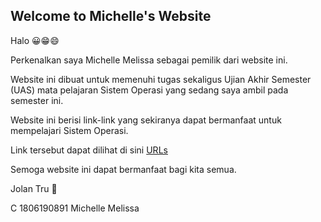 ## Welcome to Michelle's Website

Halo 😀😁😄 

Perkenalkan saya Michelle Melissa sebagai pemilik dari website ini.

Website ini dibuat untuk memenuhi tugas sekaligus Ujian Akhir Semester (UAS) mata pelajaran Sistem Operasi yang sedang saya ambil pada semester ini.

Website ini berisi link-link yang sekiranya dapat bermanfaat untuk mempelajari Sistem Operasi.

Link tersebut dapat dilihat di sini [URLs](URLs/)


Semoga website ini dapat bermanfaat bagi kita semua.

Jolan Tru 🙏

C 1806190891 Michelle Melissa
